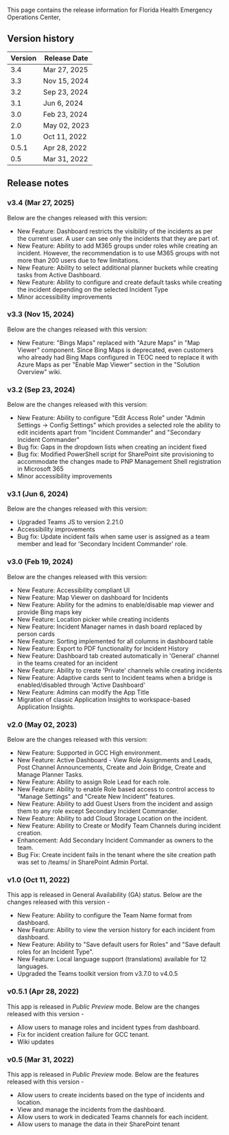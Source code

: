 This page contains the release information for Florida Health Emergency Operations Center,

## Version history
| Version | Release Date |
|----|----|
| 3.4 | Mar 27, 2025 |
| 3.3 | Nov 15, 2024 |
| 3.2 | Sep 23, 2024 |
| 3.1 | Jun 6, 2024 |
| 3.0 | Feb 23, 2024 |
| 2.0 | May 02, 2023 |
| 1.0 | Oct 11, 2022 |
| 0.5.1 | Apr 28, 2022 |
| 0.5 | Mar 31, 2022 |

## Release notes

### v3.4 (Mar 27, 2025)

Below are the changes released with this version:

- New Feature: Dashboard restricts the visibility of the incidents as per the current user. A user can see only the incidents that they are part of. 
- New Feature: Ability to add M365 groups under roles while creating an incident. However, the recommendation is to use M365 groups with not more than 200 users due to few limitations.  
- New Feature: Ability to select additional planner buckets while creating tasks from Active Dashboard.
- New Feature: Ability to configure and create default tasks while creating the incident depending on the selected Incident Type   
- Minor accessibility improvements

### v3.3 (Nov 15, 2024)

Below are the changes released with this version:

- New Feature: "Bings Maps" replaced with "Azure Maps" in "Map Viewer" component. Since Bing Maps is deprecated, even customers who already had Bing Maps configured in TEOC need to replace it with Azure Maps as per "Enable Map Viewer" section in the "Solution Overview" wiki.

### v3.2 (Sep 23, 2024)

Below are the changes released with this version:

- New Feature: Ability to configure "Edit Access Role" under "Admin Settings -> Config Settings" which provides a selected role the ability to edit incidents apart from "Incident Commander" and "Secondary Incident Commander"
- Bug fix: Gaps in the dropdown lists when creating an incident fixed 
- Bug fix: Modified PowerShell script for SharePoint site provisioning to accommodate the changes made to PNP Management Shell registration in Microsoft 365 
- Minor accessibility improvements

### v3.1 (Jun 6, 2024)

Below are the changes released with this version:

- Upgraded Teams JS to version 2.21.0
- Accessibility improvements
- Bug fix: Update incident fails when same user is assigned as a team member and lead for 'Secondary Incident Commander' role. 

### v3.0 (Feb 19, 2024)

Below are the changes released with this version:

- New Feature: Accessibility compliant UI
- New Feature: Map Viewer on dashboard for Incidents
- New Feature: Ability for the admins to enable/disable map viewer and provide Bing maps key
- New Feature: Location picker while creating incidents
- New Feature: Incident Manager names in dash board replaced by person cards
- New Feature: Sorting implemented for all columns in dashboard table
- New Feature: Export to PDF functionality for Incident History
- New Feature: Dashboard tab created automatically in 'General' channel in the teams created for an incident
- New Feature: Ability to create 'Private' channels while creating incidents
- New Feature: Adaptive cards sent to Incident teams when a bridge is enabled/disabled through 'Active Dashboard'
- New Feature: Admins can modify the App Title
- Migration of classic Application Insights to workspace-based Application Insights.

### v2.0 (May 02, 2023)

Below are the changes released with this version:

- New Feature: Supported in GCC High environment.
- New Feature: Active Dashboard - View Role Assignments and Leads, Post Channel Announcements, Create and Join Bridge, Create and Manage Planner Tasks.
- New Feature: Ability to assign Role Lead for each role.
- New Feature: Ability to enable Role based access to control access to "Manage Settings" and "Create New Incident" features.
- New Feature: Ability to add Guest Users from the incident and assign them to any role except Secondary Incident Commander.
- New Feature: Ability to add Cloud Storage Location on the incident. 
- New Feature: Ability to Create or Modify Team Channels during incident creation.
- Enhancement: Add Secondary Incident Commander as owners to the team.
- Bug Fix: Create incident fails in the tenant where the site creation path was set to /teams/ in SharePoint Admin Portal.

### v1.0 (Oct 11, 2022)

This app is released in General Availability (GA) status. Below are the changes released with this version - 

- New Feature: Ability to configure the Team Name format from dashboard.
- New Feature: Ability to view the version history for each incident from dashboard.
- New Feature: Ability to "Save default users for Roles" and "Save default roles for an Incident Type".
- New Feature: Local language support (translations) available for 12 languages. 
- Upgraded the Teams toolkit version from v3.7.0 to v4.0.5


### v0.5.1 (Apr 28, 2022)

This app is released in _Public Preview_ mode. Below are the changes released with this version - 

- Allow users to manage roles and incident types from dashboard.
- Fix for incident creation failure for GCC tenant.
- Wiki updates

### v0.5 (Mar 31, 2022)

This app is released in _Public Preview_ mode. Below are the features released with this version - 

- Allow users to create incidents based on the type of incidents and location.
- View and manage the incidents from the dashboard.
- Allow users to work in dedicated Teams channels for each incident.
- Allow users to manage the data in their SharePoint tenant

